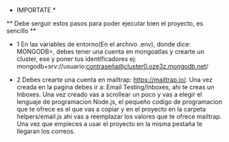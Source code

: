 * IMPORTATE *

** Debe serguir estos pasos para poder ejecutar bien el proyecto, es sencillo **

- 1 En las variables de entorno(En el archivo .env), donde dice: MONGODB=, debes tener una cuenta en mongoatlas y crearte un cluster, ese y poner tus identificadores ej: 
    mongodb+srv://usuario:contraseña@cluster0.oze3z.mongodb.net/

- 2 Debes crearte una cuenta en mailtrap: https://mailtrap.io/.
    Una vez creada en la pagina debes ir a: Email Testing/Inboxes, ahi te creas un Inboxes.
    Una vez creado vas a scrollear un poco y vas a elegir el lenguaje de programacion Node.js, el pequeño codigo de programacion que te ofrece es el que vas a copiar y en el proyecto en la carpeta helpers/email.js ahi vas a reemplazar los valores que te ofrece mailtrap.
    Una vez que empieces a usar el proyecto en la misma pestaña te llegaran los correos.
